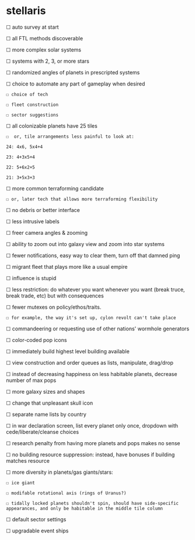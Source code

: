 # stellaris

☐ auto survey at start

☐ all FTL methods discoverable

☐ more complex solar systems

☐ systems with 2, 3, or more stars

☐ randomized angles of planets in prescripted systems

☐ choice to automate any part of gameplay when desired

	☐ choice of tech
	
	☐ fleet construction
	
	☐ sector suggestions
	
☐ all colonizable planets have 25 tiles

	☐  or, tile arrangements less painful to look at:
	
	24: 4x6, 5x4+4
	
	23: 4+3x5+4
	
	22: 5+6x2+5
	
	21: 3+5x3+3
	
☐ more common terraforming candidate

	☐ or, later tech that allows more terraforming flexibility
	
☐ no debris or better interface

☐ less  intrusive labels

☐ freer camera angles & zooming

☐ ability to zoom out into galaxy view and zoom into star systems

☐ fewer notifications, easy way to clear them, turn off that damned ping

☐ migrant fleet that plays more like a usual empire

☐ influence is stupid

☐ less restriction: do whatever you want whenever you want (break truce, break trade, etc) but with consequences

☐ fewer mutexes on policy/ethos/traits.

	☐ for example, the way it's set up, cylon revolt can't take place
	
☐ commandeering or requesting use of other nations' wormhole generators

☐ color-coded pop icons

☐ immediately build highest level building available

☐ view construction and order queues as lists, manipulate, drag/drop

☐ instead of decreasing happiness on less habitable planets, decrease number of max pops

☐ more galaxy sizes and shapes

☐ change that unpleasant skull icon

☐ separate name lists by country

☐ in war declaration screen, list every planet only once, dropdown with cede/liberate/cleanse choices

☐ research penalty from having more planets and pops makes no sense

☐ no building resource suppression: instead, have bonuses if building matches resource

☐ more diversity in planets/gas giants/stars:

	☐ ice giant
	
	☐ modifable rotational axis (rings of Uranus?)
	
	☐ tidally locked planets shouldn't spin, should have side-specific appearances, and only be habitable in the middle tile column
	
☐ default sector settings

☐ upgradable event ships

<!-- ☐ -->

<!-- ☑ -->
